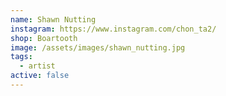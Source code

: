 ```yaml
---
name: Shawn Nutting
instagram: https://www.instagram.com/chon_ta2/
shop: Boartooth
image: /assets/images/shawn_nutting.jpg
tags:
  - artist
active: false
---
```

